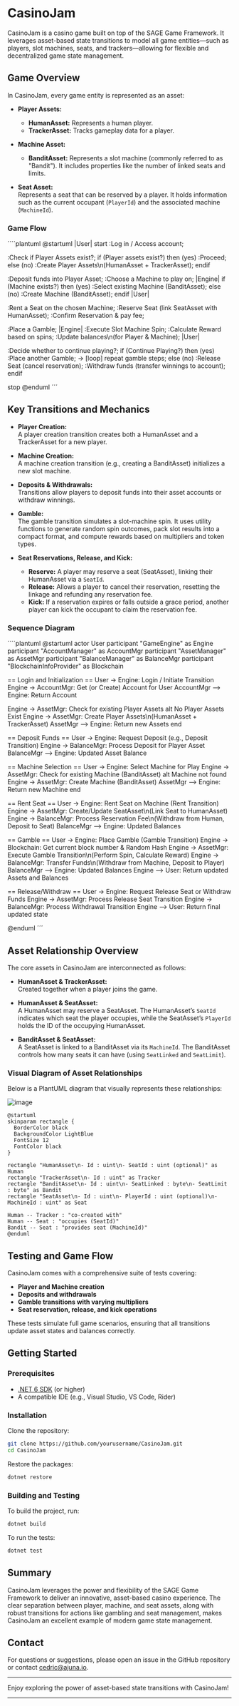 ﻿# CasinoJam

CasinoJam is a casino game built on top of the SAGE Game Framework. It leverages asset-based state transitions to model all game entities—such as players, slot machines, seats, and trackers—allowing for flexible and decentralized game state management.

## Game Overview

In CasinoJam, every game entity is represented as an asset:
  
- **Player Assets:**  
  - **HumanAsset:** Represents a human player.
  - **TrackerAsset:** Tracks gameplay data for a player.

- **Machine Asset:**  
  - **BanditAsset:** Represents a slot machine (commonly referred to as "Bandit"). It includes properties like the number of linked seats and limits.

- **Seat Asset:**  
  Represents a seat that can be reserved by a player. It holds information such as the current occupant (`PlayerId`) and the associated machine (`MachineId`).


### Game Flow

´´´´plantuml
@startuml
|User|
start
:Log in / Access account;

:Check if Player Assets exist?;
if (Player assets exist?) then (yes)
  :Proceed;
else (no)
  :Create Player Assets\n(HumanAsset + TrackerAsset);
endif

:Deposit funds into Player Asset;
:Choose a Machine to play on;
|Engine|
if (Machine exists?) then (yes)
  :Select existing Machine (BanditAsset);
else (no)
  :Create Machine (BanditAsset);
endif
|User|

:Rent a Seat on the chosen Machine;
:Reserve Seat (link SeatAsset with HumanAsset);
:Confirm Reservation & pay fee;

:Place a Gamble;
|Engine|
:Execute Slot Machine Spin;
:Calculate Reward based on spins;
:Update balances\n(for Player & Machine);
|User|

:Decide whether to continue playing?;
if (Continue Playing?) then (yes)
  :Place another Gamble;
  -> [loop] repeat gamble steps;
else (no)
  :Release Seat (cancel reservation);
  :Withdraw funds (transfer winnings to account);
endif

stop
@enduml
´´´

## Key Transitions and Mechanics

- **Player Creation:**  
  A player creation transition creates both a HumanAsset and a TrackerAsset for a new player.

- **Machine Creation:**  
  A machine creation transition (e.g., creating a BanditAsset) initializes a new slot machine.

- **Deposits & Withdrawals:**  
  Transitions allow players to deposit funds into their asset accounts or withdraw winnings.

- **Gamble:**  
  The gamble transition simulates a slot-machine spin. It uses utility functions to generate random spin outcomes, pack slot results into a compact format, and compute rewards based on multipliers and token types.

- **Seat Reservations, Release, and Kick:**  
  - **Reserve:** A player may reserve a seat (SeatAsset), linking their HumanAsset via a `SeatId`.
  - **Release:** Allows a player to cancel their reservation, resetting the linkage and refunding any reservation fee.
  - **Kick:** If a reservation expires or falls outside a grace period, another player can kick the occupant to claim the reservation fee.

 ### Sequence Diagram

´´´´plantuml
@startuml
actor User
participant "GameEngine" as Engine
participant "AccountManager" as AccountMgr
participant "AssetManager" as AssetMgr
participant "BalanceManager" as BalanceMgr
participant "BlockchainInfoProvider" as Blockchain

== Login and Initialization ==
User -> Engine: Login / Initiate Transition
Engine -> AccountMgr: Get (or Create) Account for User
AccountMgr --> Engine: Return Account

Engine -> AssetMgr: Check for existing Player Assets
alt No Player Assets Exist
    Engine -> AssetMgr: Create Player Assets\n(HumanAsset + TrackerAsset)
    AssetMgr --> Engine: Return new Assets
end

== Deposit Funds ==
User -> Engine: Request Deposit (e.g., Deposit Transition)
Engine -> BalanceMgr: Process Deposit for Player Asset
BalanceMgr --> Engine: Updated Asset Balance

== Machine Selection ==
User -> Engine: Select Machine for Play
Engine -> AssetMgr: Check for existing Machine (BanditAsset)
alt Machine not found
    Engine -> AssetMgr: Create Machine (BanditAsset)
    AssetMgr --> Engine: Return new Machine
end

== Rent Seat ==
User -> Engine: Rent Seat on Machine (Rent Transition)
Engine -> AssetMgr: Create/Update SeatAsset\n(Link Seat to HumanAsset)
Engine -> BalanceMgr: Process Reservation Fee\n(Withdraw from Human, Deposit to Seat)
BalanceMgr --> Engine: Updated Balances

== Gamble ==
User -> Engine: Place Gamble (Gamble Transition)
Engine -> Blockchain: Get current block number & Random Hash
Engine -> AssetMgr: Execute Gamble Transition\n(Perform Spin, Calculate Reward)
Engine -> BalanceMgr: Transfer Funds\n(Withdraw from Machine, Deposit to Player)
BalanceMgr --> Engine: Updated Balances
Engine --> User: Return updated Assets and Balances

== Release/Withdraw ==
User -> Engine: Request Release Seat or Withdraw Funds
Engine -> AssetMgr: Process Release Seat Transition
Engine -> BalanceMgr: Process Withdrawal Transition
Engine --> User: Return final updated state

@enduml
´´´

## Asset Relationship Overview

The core assets in CasinoJam are interconnected as follows:

- **HumanAsset & TrackerAsset:**  
  Created together when a player joins the game.
  
- **HumanAsset & SeatAsset:**  
  A HumanAsset may reserve a SeatAsset. The HumanAsset’s `SeatId` indicates which seat the player occupies, while the SeatAsset’s `PlayerId` holds the ID of the occupying HumanAsset.

- **BanditAsset & SeatAsset:**  
  A SeatAsset is linked to a BanditAsset via its `MachineId`. The BanditAsset controls how many seats it can have (using `SeatLinked` and `SeatLimit`).

### Visual Diagram of Asset Relationships

Below is a PlantUML diagram that visually represents these relationships:

![image](https://github.com/user-attachments/assets/e1e7849b-776d-4557-af1e-593addbfa14a)

```plantuml
@startuml
skinparam rectangle {
  BorderColor black
  BackgroundColor LightBlue
  FontSize 12
  FontColor black
}

rectangle "HumanAsset\n- Id : uint\n- SeatId : uint (optional)" as Human
rectangle "TrackerAsset\n- Id : uint" as Tracker
rectangle "BanditAsset\n- Id : uint\n- SeatLinked : byte\n- SeatLimit : byte" as Bandit
rectangle "SeatAsset\n- Id : uint\n- PlayerId : uint (optional)\n- MachineId : uint" as Seat

Human -- Tracker : "co-created with"
Human -- Seat : "occupies (SeatId)"
Bandit -- Seat : "provides seat (MachineId)"
@enduml
```

## Testing and Game Flow

CasinoJam comes with a comprehensive suite of tests covering:
- **Player and Machine creation**
- **Deposits and withdrawals**
- **Gamble transitions with varying multipliers**
- **Seat reservation, release, and kick operations**

These tests simulate full game scenarios, ensuring that all transitions update asset states and balances correctly.

## Getting Started

### Prerequisites

- [.NET 6 SDK](https://dotnet.microsoft.com/download) (or higher)
- A compatible IDE (e.g., Visual Studio, VS Code, Rider)

### Installation

Clone the repository:

```bash
git clone https://github.com/yourusername/CasinoJam.git
cd CasinoJam
```

Restore the packages:

```bash
dotnet restore
```

### Building and Testing

To build the project, run:

```bash
dotnet build
```

To run the tests:

```bash
dotnet test
```

## Summary

CasinoJam leverages the power and flexibility of the SAGE Game Framework to deliver an innovative, asset-based casino experience. The clear separation between player, machine, and seat assets, along with robust transitions for actions like gambling and seat management, makes CasinoJam an excellent example of modern game state management.

## Contact

For questions or suggestions, please open an issue in the GitHub repository or contact [cedric@ajuna.io](mailto:cedric@ajuna.io).

---

Enjoy exploring the power of asset-based state transitions with CasinoJam!

---

